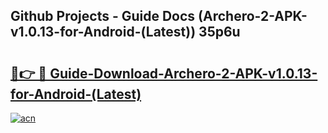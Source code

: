 ## Github Projects - Guide Docs (Archero-2-APK-v1.0.13-for-Android-(Latest)) 35p6u

# <h2><a href="https://apkcomod.com?title=Archero-2-APK-v1.0.13-for-Android-(Latest)">🔗👉 🔴 Guide-Download-Archero-2-APK-v1.0.13-for-Android-(Latest) </a></h2>

[![acn](https://github.com/user-attachments/assets/0f9c940e-d8b0-45ae-aac7-cd30a18b3e1c)](https://apkcomod.com?title=Archero-2-APK-v1.0.13-for-Android-(Latest))
